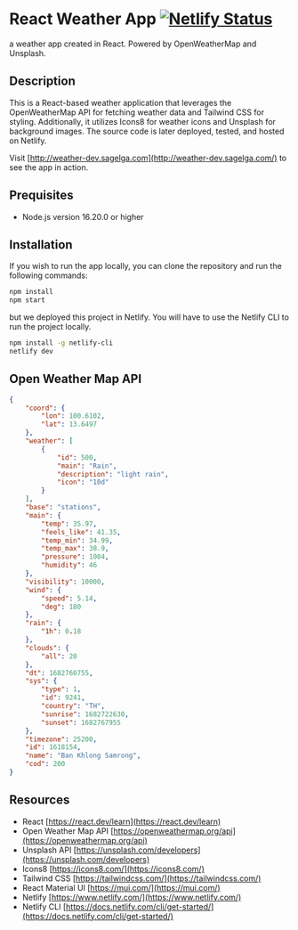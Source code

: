 # React Weather App [![Netlify Status](https://api.netlify.com/api/v1/badges/ee9346dd-9372-4b34-851e-ee7d4f2689d0/deploy-status)](https://app.netlify.com/sites/frabjous-dusk-79cc84/deploys)

a weather app created in React. Powered by OpenWeatherMap and Unsplash.

## Description

This is a React-based weather application that leverages the OpenWeatherMap API for fetching weather data and Tailwind CSS for styling.
Additionally, it utilizes Icons8 for weather icons and Unsplash for background images. The source code is later deployed, tested, and hosted on Netlify.

Visit [http://weather-dev.sagelga.com](http://weather-dev.sagelga.com/) to see the app in action.

## Prequisites

-   Node.js version 16.20.0 or higher

## Installation

If you wish to run the app locally, you can clone the repository and run the following commands:

```bash
npm install
npm start
```

but we deployed this project in Netlify. You will have to use the Netlify CLI to run the project locally.

```bash
npm install -g netlify-cli
netlify dev
```

## Open Weather Map API

```json
{
    "coord": {
        "lon": 100.6102,
        "lat": 13.6497
    },
    "weather": [
        {
            "id": 500,
            "main": "Rain",
            "description": "light rain",
            "icon": "10d"
        }
    ],
    "base": "stations",
    "main": {
        "temp": 35.97,
        "feels_like": 41.35,
        "temp_min": 34.99,
        "temp_max": 38.9,
        "pressure": 1004,
        "humidity": 46
    },
    "visibility": 10000,
    "wind": {
        "speed": 5.14,
        "deg": 180
    },
    "rain": {
        "1h": 0.18
    },
    "clouds": {
        "all": 20
    },
    "dt": 1682760755,
    "sys": {
        "type": 1,
        "id": 9241,
        "country": "TH",
        "sunrise": 1682722630,
        "sunset": 1682767955
    },
    "timezone": 25200,
    "id": 1618154,
    "name": "Ban Khlong Samrong",
    "cod": 200
}
```

## Resources

-   React [https://react.dev/learn](https://react.dev/learn)
-   Open Weather Map API [https://openweathermap.org/api](https://openweathermap.org/api)
-   Unsplash API [https://unsplash.com/developers](https://unsplash.com/developers)
-   Icons8 [https://icons8.com/](https://icons8.com/)
-   Tailwind CSS [https://tailwindcss.com/](https://tailwindcss.com/)
-   React Material UI [https://mui.com/](https://mui.com/)
-   Netlify [https://www.netlify.com/](https://www.netlify.com/)
-   Netlify CLI [https://docs.netlify.com/cli/get-started/](https://docs.netlify.com/cli/get-started/)
